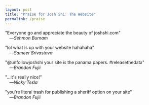 ```yaml
---
layout: post
title: "Praise for Josh Shi: The Website"
permalink: /praise
---
```


"Everyone go and appreciate the beauty of joshshi.com"
<br>&emsp;—*Sehmon Burnam*

"lol what is up with your website hahahaha"
<br>&emsp;—*Sameer Srivastava*

"@unfollowjoshshi your site is the panama papers. #releasethedata"
<br>&emsp;—*Brandon Fujii*

"...it's really nice!"
<br>&emsp;—*Nicky Tesla*

"you're literal trash for publishing a sheriff option on your site"
<br>&emsp;—*Brandon Fujii*
